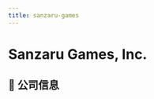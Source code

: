 ```yaml
---
title: sanzaru-games
---
```


# Sanzaru Games, Inc.

## 📌 公司信息

<DirectHireCompanyTable state="california" city="san-mateo" companyJsonFileName="sanzaru-games" />